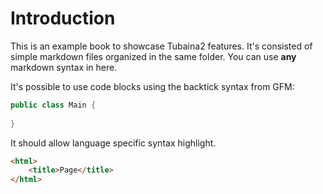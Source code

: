 # Introduction

This is an example book to showcase Tubaina2 features. It's consisted of simple markdown files organized in the same folder. You can use **any** markdown syntax in here.

It's possible to use code blocks using the backtick syntax from GFM:

```java
public class Main {
	
}
```

It should allow language specific syntax highlight.

```html
<html>
	<title>Page</title>
</html>
```
